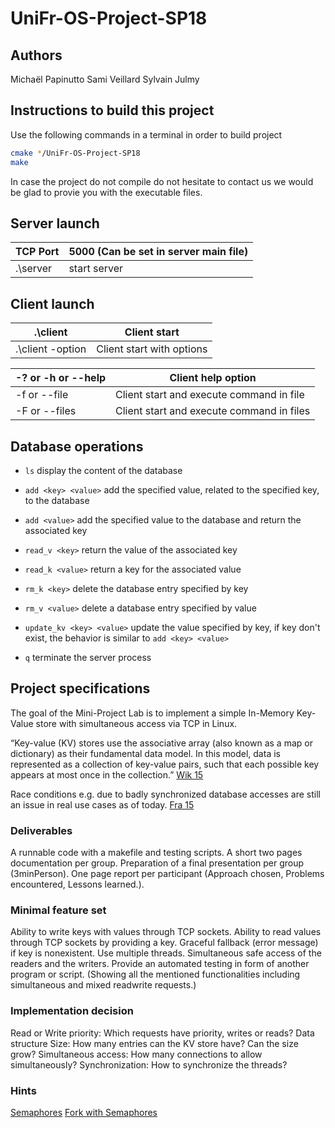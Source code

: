 # UniFr-OS-Project-SP18

## Authors
 Michaël Papinutto
 Sami Veillard
 Sylvain Julmy
## Instructions to build this project
Use the following commands in a terminal in order to build project 
```sh
cmake */UniFr-OS-Project-SP18
make
```
In case the project do not compile do not hesitate to contact us we would be glad to provie you with the executable files.

## Server launch
| TCP Port | 5000 (Can be set in server main file) |
|----------|---------------------------------------|
| .\server | start server                          |

## Client launch
| .\client <server ip address>         | Client start              |
|--------------------------------------|---------------------------|
| .\client -option <server ip address> | Client start with options |

| -? or -h or --help            | Client help option                        |
|-------------------------------|-------------------------------------------|
| -f <file> or --file <file>    | Client start and execute command in file  |
| -F <files> or --files <files> | Client start and execute command in files |

## Database operations
- `ls` display the content of the database
- `add <key> <value>` add the specified value, related to the specified key, to the database
- `add <value>` add the specified value to the database and return the associated key 
- `read_v <key>` return the value of the associated key
- `read_k <value>` return a key for the associated value
- `rm_k <key>` delete the database entry specified by key
- `rm_v <value>` delete a database entry specified by value
 
- `update_kv <key> <value>` update the value specified by key, if key don't exist, the behavior is similar to `add <key> <value>` 
- `q` terminate the server process

## Project specifications

The goal of the Mini-Project Lab is to implement a simple In-Memory Key-Value store with simultaneous access via TCP in Linux.

“Key-value (KV) stores use the associative array (also known as a map or dictionary) as their fundamental data model. In this model, data is represented as a collection of key-value pairs, such that each possible key appears at most once in the collection.” [Wik 15](http:en.wikipedia.orgwikiNoSQL#Key-value_store)

Race conditions e.g. due to badly synchronized database accesses are still an issue in real use cases as of today. [Fra 15](http:josipfranjkovic.blogspot.ch201504race-conditions-on-facebook.html)

### Deliverables

 A runnable code with a makefile and testing scripts.
 A short two pages documentation per group.
 Preparation of a final presentation per group (3minPerson).
 One page report per participant (Approach chosen, Problems encountered, Lessons learned.).

### Minimal feature set

 Ability to write keys with values through TCP sockets.
 Ability to read values through TCP sockets by providing a key. Graceful fallback (error
message) if key is nonexistent.
 Use multiple threads.
 Simultaneous safe access of the readers and the writers.
 Provide an automated testing in form of another program or script. (Showing all the mentioned functionalities including simultaneous and mixed readwrite requests.)

### Implementation decision

 Read or Write priority: Which requests have priority, writes or reads?
 Data structure Size: How many entries can the KV store have? Can the size grow?
 Simultaneous access: How many connections to allow simultaneously?
 Synchronization: How to synchronize the threads?

### Hints
 [Semaphores](http:web.cs.wpi.edu~claypoolcourses3013-B01samplesshare-sem.c)
 [Fork with Semaphores](http:cboard.cprogramming.comc-programming67202-simple-short-fork-join-parallelization.html#post477394)
